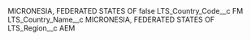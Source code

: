 <?xml version="1.0" encoding="UTF-8"?>
<CustomMetadata xmlns="http://soap.sforce.com/2006/04/metadata" xmlns:xsi="http://www.w3.org/2001/XMLSchema-instance" xmlns:xsd="http://www.w3.org/2001/XMLSchema">
    <label>MICRONESIA, FEDERATED STATES OF</label>
    <protected>false</protected>
    <values>
        <field>LTS_Country_Code__c</field>
        <value xsi:type="xsd:string">FM</value>
    </values>
    <values>
        <field>LTS_Country_Name__c</field>
        <value xsi:type="xsd:string">MICRONESIA, FEDERATED STATES OF</value>
    </values>
    <values>
        <field>LTS_Region__c</field>
        <value xsi:type="xsd:string">AEM</value>
    </values>
</CustomMetadata>

